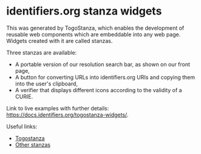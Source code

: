 # identifiers.org stanza widgets

This was generated by TogoStanza, which enables the development of reusable web components which are embeddable into any web page.
Widgets created with it are called stanzas.

Three stanzas are available:
- A portable version of our resolution search bar, as shown on our front page,
- A button for converting URLs into identifiers.org URIs and copying them into the user's clipboard,
- A verifier that displays different icons according to the validity of a CURIE.

Link to live examples with further details: <https://docs.identifiers.org/togostanza-widgets/>.

Useful links:
- [Togostanza](https://github.com/togostanza/togostanza)
- [Other stanzas](https://togostanza.github.io/metastanza/)
